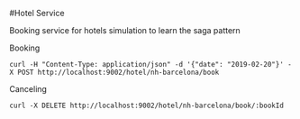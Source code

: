 #Hotel Service

Booking service for hotels simulation to learn the saga pattern


Booking
```
curl -H "Content-Type: application/json" -d '{"date": "2019-02-20"}' -X POST http://localhost:9002/hotel/nh-barcelona/book
```

Canceling
```
curl -X DELETE http://localhost:9002/hotel/nh-barcelona/book/:bookId
```